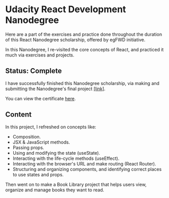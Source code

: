 # Udacity React Development Nanodegree

Here are a part of the exercises and practice done throughout the duration of this React Nanodegree scholarship, offered by egFWD initiative.

In this Nanodegree, I re-visited the core concepts of React, and practiced it much via exercises and projects.

## Status: Complete

I have successfully finished this Nanodegree scholarship, via making and submitting the Nanodegree's final project [[link]](https://github.com/Deadreyo/MyReads-Book-Library).

You can view the certificate [here](https://confirm.udacity.com/DMCR9JYD).

## Content

In this project, I refreshed on concepts like:
- Composition.
- JSX & JavaScript methods.
- Passing props.
- Using and modifying the state (useState).
- Interacting with the life-cycle methods (useEffect).
- Interacting with the browser's URL and make routing (React Router).
- Structuring and organizing components, and identifying correct places to use states and props.

Then went on to make a Book Library project that helps users view, organize and manage books they want to read.

